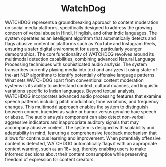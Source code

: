 <h1 align="center">WatchDog</h1>
WATCHDOG represents a groundbreaking approach to content moderation on social media platforms, specifically designed to address the growing concern of verbal abuse in Hindi, Hinglish, and other Indic languages. The system operates as an intelligent algorithm that automatically detects and flags abusive content on platforms such as YouTube and Instagram Reels, ensuring a safer digital environment for users, particularly younger demographics.
The core functionality of WATCHDOG revolves around its multimodal detection capabilities, combining advanced Natural Language Processing techniques with sophisticated audio analysis. The system transcribes currently playing media into text and analyzes it using state-of-the-art NLP algorithms to identify potentially offensive language patterns. What sets WATCHDOG apart from conventional content moderation systems is its ability to understand context, cultural nuances, and linguistic variations specific to Indian languages.
Beyond textual analysis, WATCHDOG incorporates advanced audio processing features that examine speech patterns including pitch modulation, tone variations, and frequency changes. This multimodal approach enables the system to distinguish between content intended as satire or humor versus genuine hate speech or abuse. The audio analysis component can also detect non-verbal aggressive indicators and inappropriate auditory signals that may accompany abusive content.
The system is designed with scalability and adaptability in mind, featuring a comprehensive feedback mechanism that allows for continuous learning and improvement. When potentially offensive content is detected, WATCHDOG automatically flags it with an appropriate content warning, such as an 18+ tag, thereby enabling users to make informed decisions about their content consumption while preserving freedom of expression for content creators.
